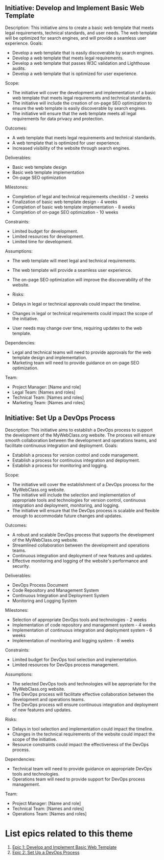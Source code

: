 ## Initiative: Develop and Implement Basic Web Template
Description: This initiative aims to create a basic web template that meets legal requirements, technical standards, and user needs. The web template will be optimized for search engines, and will provide a seamless user experience.
Goals:

- Develop a web template that is easily discoverable by search engines.
- Develop a web template that meets legal requirements.
- Develop a web template that passes W3C validation and Lighthouse audits.
- Develop a web template that is optimized for user experience.

Scope:

- The initiative will cover the development and implementation of a basic web template that meets legal requirements and technical standards.
- The initiative will include the creation of on-page SEO optimization to ensure the web template is easily discoverable by search engines.
- The initiative will ensure that the web template meets all legal requirements for data privacy and protection.

Outcomes:

- A web template that meets legal requirements and technical standards.
- A web template that is optimized for user experience.
- Increased visibility of the website through search engines.

Deliverables:

- Basic web template design
- Basic web template implementation
- On-page SEO optimization

Milestones:

- Completion of legal and technical requirements checklist - 2 weeks
- Finalization of basic web template design - 4 weeks
- Completion of basic web template implementation - 8 weeks
- Completion of on-page SEO optimization - 10 weeks

Constraints:

- Limited budget for development.
- Limited resources for development.
- Limited time for development.

Assumptions:

- The web template will meet legal and technical requirements.
- The web template will provide a seamless user experience.
- The on-page SEO optimization will improve the discoverability of the website.

- Risks:

- Delays in legal or technical approvals could impact the timeline.
- Changes in legal or technical requirements could impact the scope of the initiative.
- User needs may change over time, requiring updates to the web template.

Dependencies:

- Legal and technical teams will need to provide approvals for the web template design and implementation.
- Marketing team will need to provide guidance on on-page SEO optimization.

Team:

- Project Manager: [Name and role]
- Legal Team: [Names and roles]
- Technical Team: [Names and roles]
- Marketing Team: [Names and roles]

## Initiative: Set Up a DevOps Process
Description: This initiative aims to establish a DevOps process to support the development of the MyWebClass.org website. The process will ensure smooth collaboration between the development and operations teams, and facilitate continuous integration and deployment.
Goals:

- Establish a process for version control and code management.
- Establish a process for continuous integration and deployment.
- Establish a process for monitoring and logging.

Scope:

- The initiative will cover the establishment of a DevOps process for the MyWebClass.org website.
- The initiative will include the selection and implementation of appropriate tools and technologies for version control, continuous integration and deployment, monitoring, and logging.
- The initiative will ensure that the DevOps process is scalable and flexible enough to accommodate future changes and updates.

Outcomes:

- A robust and scalable DevOps process that supports the development of the MyWebClass.org website.
- Streamlined collaboration between the development and operations teams.
- Continuous integration and deployment of new features and updates.
- Effective monitoring and logging of the website's performance and security.

Deliverables:

- DevOps Process Document
- Code Repository and Management System
- Continuous Integration and Deployment System
- Monitoring and Logging System

Milestones:

- Selection of appropriate DevOps tools and technologies - 2 weeks
- Implementation of code repository and management system - 4 weeks
- Implementation of continuous integration and deployment system - 6 weeks
- Implementation of monitoring and logging system - 8 weeks

Constraints:

- Limited budget for DevOps tool selection and implementation.
- Limited resources for DevOps process management.

Assumptions:

- The selected DevOps tools and technologies will be appropriate for the MyWebClass.org website.
- The DevOps process will facilitate effective collaboration between the development and operations teams.
- The DevOps process will ensure continuous integration and deployment of new features and updates.

Risks:

- Delays in tool selection and implementation could impact the timeline.
- Changes in the technical requirements of the website could impact the scope of the initiative.
- Resource constraints could impact the effectiveness of the DevOps process.

Dependencies:

- Technical team will need to provide guidance on appropriate DevOps tools and technologies.
- Operations team will need to provide support for DevOps process management.

Team:

- Project Manager: [Name and role]
- Technical Team: [Names and roles]
- Operations Team: [Names and roles]


# List epics related to this theme
1. [Epic 1: Develop and Implement Basic Web Template](/documentation/templates/theme/initiatives/epics/epic_template.md)
2. [Epic 2: Set Up a DevOps Process](/documentation/templates/theme/initiatives/epics/epic_template.md)